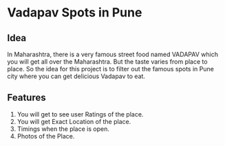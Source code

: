 # Vadapav Spots in Pune

## Idea 
In Maharashtra, there is a very famous street food named VADAPAV which you will get all over the Maharashtra. But the taste varies from place to place. So the idea for this project is to filter out the famous spots in Pune city where you can get delicious Vadapav to eat.

## Features 

1. You will get to see user Ratings of the place. 
2. You will get Exact Location of the place. 
3. Timings when the place is open. 
4. Photos of the Place. 